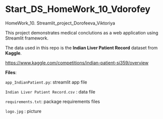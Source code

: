 # Start_DS_HomeWork_10_Vdorofey
 HomeWork_10. Streamlit_project_Dorofeeva_Viktoriya
 
This project demonstrates medical conclutions as a web application using Streamlit framework. 

The data used in this repo is the __Indian Liver Patient Record__ dataset from __Kaggle__.

https://www.kaggle.com/competitions/indian-patient-si359/overview

__Files__:

`app_IndianPatient.py`: streamlit app file

`Indian Liver Patient Record.csv` : data file 

`requirements.txt`: package requirements files

`logo.jpg` : picture
